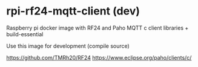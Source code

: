 # rpi-rf24-mqtt-client (dev)
Raspberry pi docker image with RF24 and Paho MQTT c client libraries + build-essential

Use this image for development (compile source)

https://github.com/TMRh20/RF24
https://www.eclipse.org/paho/clients/c/

